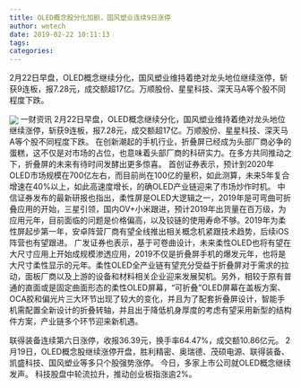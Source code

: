 ```yaml
---
title: OLED概念股分化加剧，国风塑业连续9日涨停
author: wetech
date: 2019-02-22 10:11:13
tags: 
categories: 
---
```

2月22日早盘，OLED概念继续分化，国风塑业维持着绝对龙头地位继续涨停，斩获9连板，报7.28元，成交额超17亿。万顺股份、星星科技、深天马A等个股不同程度下跌。
<!-- more -->
<img align="center" border="0" src="https://imgcdn.yicai.com/uppics/images/2019/02/afd1fe1cba34d220d8a3f2b36b6a04c4.jpg" />
一财资讯
2月22日早盘，OLED概念继续分化，国风塑业维持着绝对龙头地位继续涨停，斩获9连板，报7.28元，成交额超17亿。万顺股份、星星科技、深天马A等个股不同程度下跌。
在创新潮起的手机行业，折叠屏已经成为头部厂商必争的蛋糕，这不仅是对市场的占位，也意味着头部厂商的科研实力。在多方共同推动之下，折叠屏的未来有待时间发酵出更多惊喜。
首创证券表示，预计到2020年OLED市场规模在700亿左右，而目前尚在100亿的量积，如此测算，未来5年复合增速在40%以上，如此高速度增长，的确OLED产业链迎来了市场炒作时机。
中信证券发布的最新研报也指出，柔性屏是OLED大逻辑之一，2019年是可弯曲可折叠应用的开始，三星引领，国内OV+小米跟进，预计2019年出货量在百万级，为应用元年，目前面临的问题是价格偏高，以及铰链的使用寿命不够。2019年为柔性屏起步第一年，安卓阵营厂商有望全线推出相关概念机紧跟技术趋势，后续iOS阵营也有望跟进。
广发证券也表示，基于可卷曲设计，未来柔性OLED也将有望在大尺寸应用上开始成规模渗透应用，2019不仅是折叠屏手机的爆发元年，也将是大尺寸柔性显示的元年。柔性OLED全产业链有望充分受益于折叠屏对于需求的拉动，面板厂商以及上游的设备和材料相关企业迎来发展契机。另外，相较于原有普通的直面或是固定曲面形态的柔性OLED屏幕，“可折叠”OLED屏幕在盖板方案、OCA胶和偏光片三大环节出现了较大的变化，并且为了配套折叠屏设计，智能手机需配置全新设计的折叠转轴，并且出于降低机身厚度的考虑有望采用新型的结构件方案，产业链多个环节迎来新机遇。
 
 
联得装备连续第六日涨停，收报36.39元，换手率64.47%，成交额10.86亿元。
2月19日，OLED概念股继续涨停开盘，胜利精密、奥瑞德、茂硕电源、联得装备、凯盛科技、国风塑业等多只个股强势涨停。
今日，多家上市公司就OLED概念继续发声。
科技股盘中轮流拉升，推动创业板指涨逾2%。
